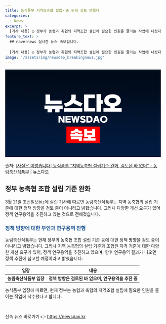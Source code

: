 ```yaml
---
title: 농식품부 지역농축협 설립기준 완화 검토 안했다
categories:
  - News
excerpt: >
  [기사 내용] ○ 정부가 농협과 축협의 지역조합 설립에 필요한 인원을 줄이는 작업에 나섰다. [농식품부 입장…
feature_text: >
  ## navernews 실시간 뉴스 속보입니다.

  [기사 내용] ○ 정부가 농협과 축협의 지역조합 설립에 필요한 인원을 줄이는 작업에 나섰다. [농식품부 입장…
image: '/assets/img/newsdao_breakingnews.jpg'
---
```


![뉴스다오 속보](/assets/img/newsdao_breakingnews.jpg)

<p>출처: <a href="https://newsdao.kr/3401" rel="dofollow">[사실은 이렇습니다] 농식품부 “지역농축협 설립기준 완화, 검토된 바 없어” - 농림축산식품부</a> | 뉴스다오</p>

<h2 data-ke-size="size26">정부 농축협 조합 설립 기준 완화</h2>
<p data-ke-size="size16">3월 21일 조선일보biz에 실린 기사에 따르면 농림축산식품부는 지역 농축협의 설립 기준에 대한 정책 방향을 검토 중이 아니라고 밝혔습니다. 그러나 다양한 개선 요구가 있어 정책 연구용역을 추진하고 있는 것으로 전해졌습니다.</p>

<h3><b><span style="color: #1a5490;">정책 방향에 대한 부인과 연구용역 진행</span></b></h3>
<p data-ke-size="size16">농림축산식품부는 현재 정부의 농축협 조합 설립 기준 등에 대한 정책 방향을 검토 중이 아니라고 밝혔습니다. 그러나 지역 농축협의 설립 기준과 조합원 자격 기준에 대한 다양한 개선 요구가 있어, 정책 연구용역을 추진하고 있으며, 향후 연구용역 결과가 나오면 정책 추진에 참고할 예정이라고 밝혔습니다.</p>

<table>
<thead>
	<tr>
		<th>입장</th>
		<th>내용</th>
	</tr>
</thead>
<tbody>
	<tr>
		<td style="text-align: center; height: 17px;"><b>농림축산식품부 입장</b></td>
		<td style="text-align: center; height: 17px;"><b>정책 방향은 검토된 바 없으며, 연구용역을 추진 중</b></td>
	</tr>
</tbody>
</table>

<p data-ke-size="size16">농식품부 입장에 따르면, 현재 정부는 농협과 축협의 지역조합 설립에 필요한 인원을 줄이는 작업에 착수했다고 합니다.</p>

<p data-ke-size="size16">&nbsp;</p> 

신속 뉴스 바로가기 👉 <a href="https://newsdao.kr" rel="dofollow">https://newsdao.kr</a>


